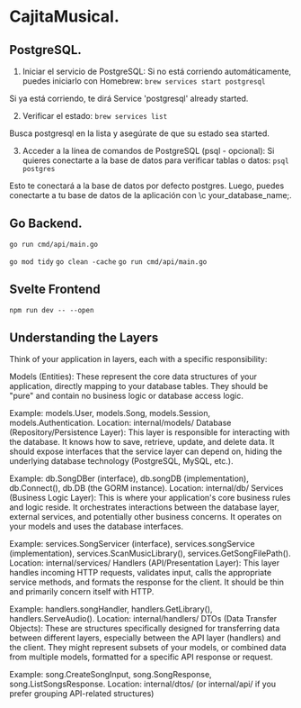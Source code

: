 # CajitaMusical.

## PostgreSQL.

1. Iniciar el servicio de PostgreSQL:
   Si no está corriendo automáticamente, puedes iniciarlo con Homebrew:
   `brew services start postgresql`

Si ya está corriendo, te dirá Service 'postgresql' already started.

2. Verificar el estado:
   `brew services list`

Busca postgresql en la lista y asegúrate de que su estado sea started.

3. Acceder a la línea de comandos de PostgreSQL (psql - opcional):
   Si quieres conectarte a la base de datos para verificar tablas o datos:
   `psql postgres`

Esto te conectará a la base de datos por defecto postgres. Luego, puedes conectarte a tu base de datos de la aplicación con \c your_database_name;.

## Go Backend.

`go run cmd/api/main.go`

`go mod tidy`
`go clean -cache`
`go run cmd/api/main.go`

## Svelte Frontend

`npm run dev -- --open`

## Understanding the Layers

Think of your application in layers, each with a specific responsibility:

Models (Entities): These represent the core data structures of your application, directly mapping to your database tables. They should be "pure" and contain no business logic or database access logic.

Example: models.User, models.Song, models.Session, models.Authentication.
Location: internal/models/
Database (Repository/Persistence Layer): This layer is responsible for interacting with the database. It knows how to save, retrieve, update, and delete data. It should expose interfaces that the service layer can depend on, hiding the underlying database technology (PostgreSQL, MySQL, etc.).

Example: db.SongDBer (interface), db.songDB (implementation), db.Connect(), db.DB (the GORM instance).
Location: internal/db/
Services (Business Logic Layer): This is where your application's core business rules and logic reside. It orchestrates interactions between the database layer, external services, and potentially other business concerns. It operates on your models and uses the database interfaces.

Example: services.SongServicer (interface), services.songService (implementation), services.ScanMusicLibrary(), services.GetSongFilePath().
Location: internal/services/
Handlers (API/Presentation Layer): This layer handles incoming HTTP requests, validates input, calls the appropriate service methods, and formats the response for the client. It should be thin and primarily concern itself with HTTP.

Example: handlers.songHandler, handlers.GetLibrary(), handlers.ServeAudio().
Location: internal/handlers/
DTOs (Data Transfer Objects): These are structures specifically designed for transferring data between different layers, especially between the API layer (handlers) and the client. They might represent subsets of your models, or combined data from multiple models, formatted for a specific API response or request.

Example: song.CreateSongInput, song.SongResponse, song.ListSongsResponse.
Location: internal/dtos/ (or internal/api/ if you prefer grouping API-related structures)
